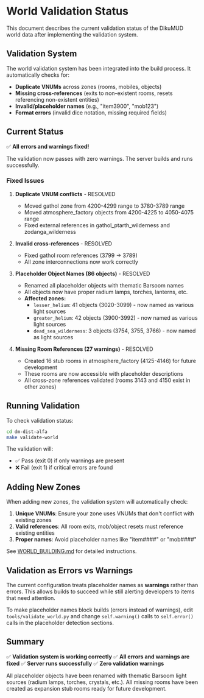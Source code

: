 # World Validation Status

This document describes the current validation status of the DikuMUD world data after implementing the validation system.

## Validation System

The world validation system has been integrated into the build process. It automatically checks for:

- **Duplicate VNUMs** across zones (rooms, mobiles, objects)
- **Missing cross-references** (exits to non-existent rooms, resets referencing non-existent entities)
- **Invalid/placeholder names** (e.g., "item3900", "mob123")
- **Format errors** (invalid dice notation, missing required fields)

## Current Status

✅ **All errors and warnings fixed!**

The validation now passes with zero warnings. The server builds and runs successfully.

### Fixed Issues

1. **Duplicate VNUM conflicts** - RESOLVED
   - Moved gathol zone from 4200-4299 range to 3780-3789 range
   - Moved atmosphere_factory objects from 4200-4225 to 4050-4075 range
   - Fixed external references in gathol_ptarth_wilderness and zodanga_wilderness

2. **Invalid cross-references** - RESOLVED
   - Fixed gathol room references (3799 → 3789)
   - All zone interconnections now work correctly

3. **Placeholder Object Names (86 objects)** - RESOLVED
   - Renamed all placeholder objects with thematic Barsoom names
   - All objects now have proper radium lamps, torches, lanterns, etc.
   - **Affected zones:**
     - `lesser_helium`: 41 objects (3020-3099) - now named as various light sources
     - `greater_helium`: 42 objects (3900-3992) - now named as various light sources
     - `dead_sea_wilderness`: 3 objects (3754, 3755, 3766) - now named as light sources

4. **Missing Room References (27 warnings)** - RESOLVED
   - Created 16 stub rooms in atmosphere_factory (4125-4146) for future development
   - These rooms are now accessible with placeholder descriptions
   - All cross-zone references validated (rooms 3143 and 4150 exist in other zones)

## Running Validation

To check validation status:

```bash
cd dm-dist-alfa
make validate-world
```

The validation will:
- ✅ Pass (exit 0) if only warnings are present
- ❌ Fail (exit 1) if critical errors are found

## Adding New Zones

When adding new zones, the validation system will automatically check:

1. **Unique VNUMs**: Ensure your zone uses VNUMs that don't conflict with existing zones
2. **Valid references**: All room exits, mob/object resets must reference existing entities
3. **Proper names**: Avoid placeholder names like "item####" or "mob####"

See [WORLD_BUILDING.md](WORLD_BUILDING.md) for detailed instructions.

## Validation as Errors vs Warnings

The current configuration treats placeholder names as **warnings** rather than errors. This allows builds to succeed while still alerting developers to items that need attention.

To make placeholder names block builds (errors instead of warnings), edit `tools/validate_world.py` and change `self.warning()` calls to `self.error()` calls in the placeholder detection sections.

## Summary

✅ **Validation system is working correctly**
✅ **All errors and warnings are fixed**
✅ **Server runs successfully**
✅ **Zero validation warnings**

All placeholder objects have been renamed with thematic Barsoom light sources (radium lamps, torches, crystals, etc.). All missing rooms have been created as expansion stub rooms ready for future development.
